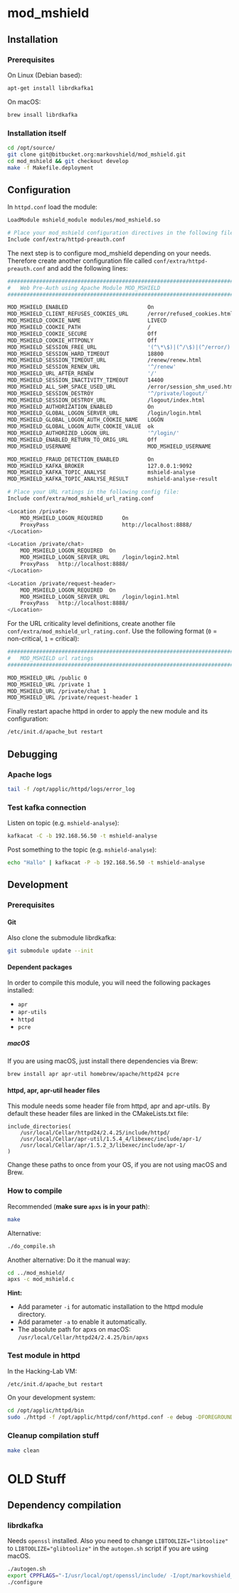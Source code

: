 # mod_mshield

## Installation

### Prerequisites
On Linux (Debian based):
```bash
apt-get install librdkafka1
```
On macOS:
```bash
brew insall librdkafka
```

### Installation itself
```bash
cd /opt/source/
git clone git@bitbucket.org:markovshield/mod_mshield.git
cd mod_mshield && git checkout develop
make -f Makefile.deployment
```

## Configuration

In `httpd.conf` load the module:
```bash
LoadModule mshield_module modules/mod_mshield.so

# Place your mod_mshield configuration directives in the following file:
Include conf/extra/httpd-preauth.conf
```
The next step is to configure mod_mshield depending on your needs. Therefore create another configuration file called `conf/extra/httpd-preauth.conf` and add the following lines:
```bash
#################################################################################
#   Web Pre-Auth using Apache Module MOD_MSHIELD
#################################################################################

MOD_MSHIELD_ENABLED                         On
MOD_MSHIELD_CLIENT_REFUSES_COOKIES_URL      /error/refused_cookies.html
MOD_MSHIELD_COOKIE_NAME                     LIVECD
MOD_MSHIELD_COOKIE_PATH                     /
MOD_MSHIELD_COOKIE_SECURE                   Off
MOD_MSHIELD_COOKIE_HTTPONLY                 Off
MOD_MSHIELD_SESSION_FREE_URL                '(^\*\$)|(^/\$)|(^/error/)|(^/renew)|(^/favicon\.ico\$)|(^/info)|(^/en/)|(^/de/)|(^/static/)'
MOD_MSHIELD_SESSION_HARD_TIMEOUT            18800
MOD_MSHIELD_SESSION_TIMEOUT_URL             /renew/renew.html
MOD_MSHIELD_SESSION_RENEW_URL               '^/renew'
MOD_MSHIELD_URL_AFTER_RENEW                 '/'
MOD_MSHIELD_SESSION_INACTIVITY_TIMEOUT      14400
MOD_MSHIELD_ALL_SHM_SPACE_USED_URL          /error/session_shm_used.html
MOD_MSHIELD_SESSION_DESTROY                 '^/private/logout/'
MOD_MSHIELD_SESSION_DESTROY_URL             /logout/index.html
MOD_MSHIELD_AUTHORIZATION_ENABLED           On
MOD_MSHIELD_GLOBAL_LOGON_SERVER_URL         /login/login.html
MOD_MSHIELD_GLOBAL_LOGON_AUTH_COOKIE_NAME   LOGON
MOD_MSHIELD_GLOBAL_LOGON_AUTH_COOKIE_VALUE  ok
MOD_MSHIELD_AUTHORIZED_LOGON_URL            '^/login/'
MOD_MSHIELD_ENABLED_RETURN_TO_ORIG_URL      Off
MOD_MSHIELD_USERNAME                        MOD_MSHIELD_USERNAME

MOD_MSHIELD_FRAUD_DETECTION_ENABLED         On
MOD_MSHIELD_KAFKA_BROKER                    127.0.0.1:9092
MOD_MSHIELD_KAFKA_TOPIC_ANALYSE             mshield-analyse
MOD_MSHIELD_KAFKA_TOPIC_ANALYSE_RESULT      mshield-analyse-result

# Place your URL ratings in the following config file:
Include conf/extra/mod_mshield_url_rating.conf

<Location /private>
    MOD_MSHIELD_LOGON_REQUIRED      On
    ProxyPass                       http://localhost:8888/
</Location>

<Location /private/chat>
    MOD_MSHIELD_LOGON_REQUIRED  On
    MOD_MSHIELD_LOGON_SERVER_URL    /login/login2.html
    ProxyPass   http://localhost:8888/
</Location>

<Location /private/request-header>
    MOD_MSHIELD_LOGON_REQUIRED  On
    MOD_MSHIELD_LOGON_SERVER_URL    /login/login1.html
    ProxyPass   http://localhost:8888/
</Location>
```
For the URL criticality level definitions, create another file `conf/extra/mod_mshield_url_rating.conf`. Use the following format (`0` = non-critical, `1` = critical):
```bash
#################################################################################
#   MOD_MSHIELD url ratings
#################################################################################

MOD_MSHIELD_URL /public 0
MOD_MSHIELD_URL /private 1
MOD_MSHIELD_URL /private/chat 1
MOD_MSHIELD_URL /private/request-header 1
```

Finally restart apache httpd in order to apply the new module and its configuration:
```bash
/etc/init.d/apache_but restart
```

## Debugging

### Apache logs
```bash
tail -f /opt/applic/httpd/logs/error_log
```

### Test kafka connection
Listen on topic (e.g. `mshield-analyse`):
```bash
kafkacat -C -b 192.168.56.50 -t mshield-analyse
```
Post something to the topic (e.g. `mshield-analyse`):
```bash
echo "Hallo" | kafkacat -P -b 192.168.56.50 -t mshield-analyse
```

## Development

### Prerequisites

#### Git
Also clone the submodule librdkafka:
```bash
git submodule update --init
```

#### Dependent packages
In order to compile this module, you will need the following packages installed:

* `apr`
* `apr-utils`
* `httpd`
* `pcre`

##### macOS
If you are using macOS, just install there dependencies via Brew:
```bash
brew install apr apr-util homebrew/apache/httpd24 pcre
```

#### httpd, apr, apr-util header files
This module needs some header file from httpd, apr and apr-utils. By default these header files are linked in the CMakeLists.txt file:
```
include_directories(
    /usr/local/Cellar/httpd24/2.4.25/include/httpd/ 
    /usr/local/Cellar/apr-util/1.5.4_4/libexec/include/apr-1/ 
    /usr/local/Cellar/apr/1.5.2_3/libexec/include/apr-1/
)
```
Change these paths to once from your OS, if you are not using macOS and Brew.

### How to compile
Recommended (**make sure `apxs` is in your path**):
```bash
make
```

Alternative:
```bash
./do_compile.sh
```

Another alternative: Do it the manual way:
```bash
cd ../mod_mshield/
apxs -c mod_mshield.c
```
**Hint:** 
* Add parameter `-i` for automatic installation to the httpd module directory.
* Add parameter `-a` to enable it automatically.
* The absolute path for apxs on macOS: `/usr/local/Cellar/httpd24/2.4.25/bin/apxs`

### Test module in httpd
In the Hacking-Lab VM:
```bash
/etc/init.d/apache_but restart
```

On your development system:
```bash
cd /opt/applic/httpd/bin
sudo ./httpd -f /opt/applic/httpd/conf/httpd.conf -e debug -DFOREGROUND
```

### Cleanup compilation stuff
```bash
make clean
```













# OLD Stuff

## Dependency compilation
### librdkafka
Needs `openssl` installed. Also you need to change `LIBTOOLIZE="libtoolize"` to `LIBTOOLIZE="glibtoolize"` in the `autogen.sh` script if you are using macOS.
```bash
./autogen.sh
export CPPFLAGS="-I/usr/local/opt/openssl/include/ -I/opt/markovshield_applic/apr-1.5.2/include/apr-1/ -I/opt/markovshield_applic/apr-util-1.5.4/include/apr-1/"
./configure
```
